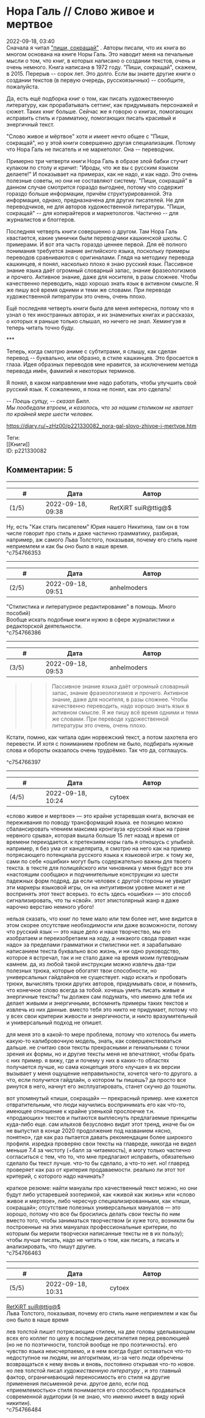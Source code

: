 Нора Галь // Слово живое и мертвое
==================================

  
2022-09-18, 03:40  
 Сначала я читал  ["пиши, сокращай"](Ильяхов%20М.,%20Сарычева%20Л.%20%20Пиши,%20сокращай.%20Как%20создавать%20сильный%20текст)  . Авторы писали, что их книга во многом основана на книге Норы Галь. Это наводит меня на печальные мысли о том, что книг, в которых написано о создании текстов, очень и очень немного. Книга написана в 1972 году. "Пиши, сокращай", скажем, в 2015. Перерыв -- сорок лет. Это долго. Если вы знаете другие книги о создании текстов (в первую очередь, русскоязычных) -- сообщите, пожалуйста.   
   
 Да, есть ещё подборка книг о том, как писать художественную литературу, как прорабатывать сеттинг, как придумывать персонажей и сюжет. Таких книг больше. Сейчас же я говорю о книгах, помогающих исправить стиль и грамматику, помогающих писать красивый и энергичный текст.   
   
 "Слово живое и мёртвое" хотя и имеет нечто общее с "Пиши, сокращай", но у этой книги совершенно другая специализация. Потому что Нора Галь не писатель и не маркетолог. Она -- переводчик.   
   
 Примерно три четверти книги Нора Галь в образе злой бабки стучит кулаком по столу и кричит: "Ироды, что же вы с русским языком делаете!" И показывает на примерах, как не надо, и как надо. Это очень полезные советы, но они не составляют систему. "Пиши, сокращай" в данном случае смотрится гораздо выгоднее, потому что содержит гораздо больше информации, причём структурированной. Эта информация, однако, предназначена для других писателей. Не для переводчиков, не для авторов художественной литературы. "Пиши, сокращай" -- для копирайтеров и маркетологов. Частично -- для журналистов и блоггеров.   
   
 Последняя четверть книги совершенно о другом. Там Нора Галь хвастается, какие умнички были переводчики кашкинской школы. С примерами. И вот эта часть гораздо ценнее первой. Для её полного понимания требуется знание английского языка, поскольку примеры переводов сравниваются с оригиналами. Глядя на методику перевода кашкинцев, я понял, насколько плохо я знаю русский язык. Пассивное знание языка даёт огромный словарный запас, знание фразеологизмов и прочего. Активное знание, даже для носителя, в разы сложнее. Чтобы качественно переводить, надо хорошо знать язык в активном смысле. Я же пишу всё время одними и теми же словами. При переводе художественной литературы это очень, очень плохо.   
   
 Ещё последняя четверть книги была для меня интересна, потому что я узнал о тех иностранных авторах, и их знаменитых книгах и рассказах, о которых я раньше только слышал, но ничего не знал. Хемингуэя я теперь читать точно буду.   
   
 \*\*\*   
   
 Теперь, когда смотрю аниме с субтитрами, я слышу, как сделан перевод -- буквально, или образно, в стиле кашкинцев. Это бросается в глаза. Идея образных переводов мне нравится, за исключением метода перевода имён, фамилий и некоторых терминов.   
   
 Я понял, в каком направлении мне надо работать, чтобы улучшить свой русский язык. К сожалению, я пока не понял, как это сделать!   
   
  *-- Поешь супцу, -- сказал Билл.   
 Мы пообедали втроем, и казалось, что за нашим столиком не хватает по крайней мере шести человек.*    
  
<https://diary.ru/~zHz00/p221330082_nora-gal-slovo-zhivoe-i-mertvoe.htm>  
  
Теги:  
[[Книги]]  
ID: p221330082  


Комментарии: 5
--------------

  


---



|         #         |              Дата              |                     Автор                     |           ID           |
| --- | --- | --- | --- |
| (1/5) | 2022-09-18, 09:38 | RetXiRT suiR@ttig@$ | c754766353 |

  
 Ну, есть "Как стать писателем" Юрия нашего Никитина, там он в том числе говорит про стиль и даже частично грамматику, разбирая, например, аж самого Льва Толстого, показывая, почему его стиль ныне неприемлем и как бы оно было в наше время.   
 ^c754766353

---



|         #         |              Дата              |                     Автор                     |           ID           |
| --- | --- | --- | --- |
| (2/5) | 2022-09-18, 09:51 | anhelmoders | c754766386 |

  
 "Стилистика и литературное редактирование" в помощь. Много пособий)   
 Вообще искать подобные книги нужно в сфере журналистики и редакторской деятельности.   
 ^c754766386

---



|         #         |              Дата              |                     Автор                     |           ID           |
| --- | --- | --- | --- |
| (3/5) | 2022-09-18, 09:53 | anhelmoders | c754766397 |

  
  >>>Пассивное знание языка даёт огромный словарный запас, знание фразеологизмов и прочего. Активное знание, даже для носителя, в разы сложнее. Чтобы качественно переводить, надо хорошо знать язык в активном смысле. Я же пишу всё время одними и теми же словами. При переводе художественной литературы это очень, очень плохо. 

   
  Кстати, помню, как читала один норвежский текст, а потом захотела его перевести. И хотя с пониманием проблем не было, подбирать нужные слова и обороты оказалось очень трудоёмко. Так что да, соглашусь. 

   
 ^c754766397

---



|         #         |              Дата              |                     Автор                     |           ID           |
| --- | --- | --- | --- |
| (4/5) | 2022-09-18, 10:24 | cytoex | c754766463 |

  
 «слово живое и мертвое» — это крайне устаревшая книга, включая ее переживания по поводу трансформаций языка. ее позицию можно сбалансировать чтением максима кронгауза «русский язык на грани нервного срыва», которая вышла больше 15 лет назад и время от времени переиздается. к претензиям норы галь я отношусь с улыбкой. например, я без ума от канцелярита, я смотрю на него как на пример потрясающего потенциала русского языка к языковой игре. к тому же, сами по себе «ошибки» могут быть содержательно важны для твоего текста. в тексте для полицейского или чиновника у меня будут все эти «настоящим сообщаю» и подчинительные конструкции из шести падежных форм подряд. да если человек с другой стороны не увидит эти маркеры языковой игры, он на интуитивном уровне может и не воспринять этот текст всерьез. то есть здесь «ошибки» — это способ сигнализировать, что ты «свой». этот эпистолярный жанр я даже нарочно верстаю немного убого!   
   
 нельзя сказать, что книг по теме мало или тем более нет, мне видится в этом скорее отсутствие необходимости или даже возможности, потому что русский язык — это наше дело и наше творчество, мы его изобратаем и переизобретаем на ходу, а никакого свода правил «как надо» за пределами грамматики и стилистики нет. я зарабатываю написанием текста буквально всю жизнь, и ни одно руководство, которое я встречал, так и не стало даже на время моим путеводным камнем. да, из любой такой инструкции можно извлечь два-три полезных трюка, которые обогатят твои способности, но универсальных гайдлайнов не существует. надо искать и пробовать трюки, вычислять трюки других авторов, придумывать свои, и помнить, что конечное слово всегда за тобой. хочешь уметь писать живые и энергичные тексты? ты должен сам подумать, что именно для тебя их делает живыми и энергичными, вспомнить примеры таких текстов и извлечь из них данные. вместо тебя это никто не придумает, потому что у всех свои критерии живости и энергичности, и никто вразумительный и универсальный подход не опишет.   
   
 для меня это в какой-то мере проблема, потому что хотелось бы иметь какую-то калибровочную модель, знать, как совершенствоваться дальше. не считаю свои тексты прекрасными и гениальными с точки зрения их формы, но и другие тексты меня не впечатляют, чтобы брать с них пример. я вижу, где и почему у них в каких-то областях получается лучше, но сама концепция этого «лучше» в их версии вызывает у меня ощущение неправильности, хочется чего-то другого. а что, если получится гайдлайн, о котором ты пишешь? да просто все ринутся в него, начнут его эксплуатировать, станет скучно до тошноты.   
   
 вот упомянутый «пиши, сокращай» — прекрасный пример. мне кажется отвратительным, что люди научились воспринимать его как что-то, имеющее отношение к крайне узенькой прослоечке т.н. «продающих» текстов и пытаются выплеснуть предлагаемые принципы куда-либо еще. сам ильяхов безусловно видит этот тренд, иначе бы он не выпустил в конце 2020 продолжение под названием «ясно, понятно», где как раз пытается давать рекомендации более широкого профиля. изредка проверяю свои тексты на главреде, никогда не видел меньше 7.4 за чистоту (+балл за читаемость), я могу только частично согласиться с тем, что то, что мне предлагают исправить, обязательно сделало бы текст лучше. что-то бы сделало, а что-то нет. но! главред проверяет как раз от критерия продаваемости. реально ли этот тот критерий, с которого надо начинать?   
   
 краткое резюме: найти мануалы про качественный текст можно, но они будут либо устаревшей эзотерикой, как «живой как жизнь» или «слово живое и мертвое», либо чересчур специализированными, как «пиши, сокращай»; отсутствие полезных универсальных мануалов — это хорошо, потому что все бы бросились делать свои тексты по ним вместо того, чтобы заниматься творчеством (и хуже того, возникли бы построенные на этих мануалах профессиональные критерии, по которым бы мерили творчески написанные тексты не в их пользу); чтобы лучше писать, надо не читать о том, как писать, а писать и анализировать, что пишут другие.   
 ^c754766463

---



|         #         |              Дата              |                     Автор                     |           ID           |
| --- | --- | --- | --- |
| (5/5) | 2022-09-18, 10:31 | cytoex | c754766484 |

  
  [RetXiRT suiR@ttig@$](https://Hellspawn.diary.ru "Atomicautionuclear")    
  Льва Толстого, показывая, почему его стиль ныне неприемлем и как бы оно было в наше время    
   
 лев толстой пишет потрясающим стилем, на две головы уделывающим всех его коллег по цеху в последние десятилетия перед революцией (но не по поэтичности, толстой вообще не про поэтичность). его чувство языка неисчерпаемо, и в нем всегда будет оставаться что-то недоступное ни людям, ни алгоритмам, из-за чего люди обречены возвращаться к нему вновь и вновь, постоянно открывая что-то новое. но лев толстой писал  *художественную литературу*  , и это главный фактор, ограничивающий переносимость его стиля на другие применения письменной речи. другое дело, если под «приемлемостью» стиля понимается его способность продаваться современной аудитории (я не знаю, что именно имеет в виду юрий никитин).   
 ^c754766484